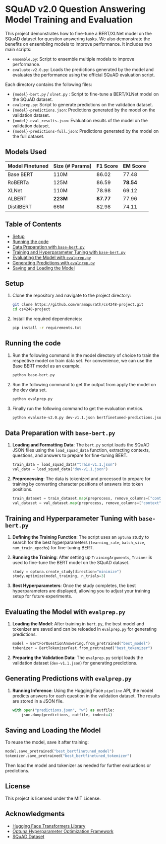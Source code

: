 
# SQuAD v2.0 Question Answering Model Training and Evaluation

This project demonstrates how to fine-tune a BERT/XLNet model on the SQuAD dataset for question answering tasks. We also demonstrate the benefits on ensembling models to improve performance. It includes two main scripts:
- `ensemble.py`: Script to ensemble multiple models to improve performance.
- `evaluate-v2.0.py`: Loads the predictions generated by the model and evaluates the performance using the official SQuAD evaluation script.

Each directory contains the following files:
- `{model}-bert.py` / `xlnet.py` : Script to fine-tune a BERT/XLNet model on the SQuAD dataset.
- `evalprep.py`: Script to generate predictions on the validation dataset.
- `{model}-predictions.json`: Predictions generated by the model on the validation dataset.
- `{model}-eval_results.json`: Evaluation results of the model on the validation dataset.
- `{model}-predictions-full.json`: Predictions generated by the model on the full dataset.

## Models Used

| Model Finetuned | Size (# Params) | F1 Score | EM Score |
| --- | --- | --- | --- |
| Base BERT | 110M | 86.02 | 77.48 |
| RoBERTa | 125M | 86.59 | **78.54** |
| XLNet | 110M | 78.98 | 69.12 |
| ALBERT | **223M** | **87.77** | 77.96 |
| DistilBERT | 66M | 82.98 | 74.11 |


## Table of Contents

- [Setup](#setup)
- [Running the code](#Running-the-code)
- [Data Preparation with `base-bert.py`](#data-preparation-with-base-bertpy)
- [Training and Hyperparameter Tuning with `base-bert.py`](#training-and-hyperparameter-tuning-with-base-bertpy)
- [Evaluating the Model with `evalprep.py`](#evaluating-the-model-with-evalpreppy)
- [Generating Predictions with `evalprep.py`](#generating-predictions-with-evalpreppy)
- [Saving and Loading the Model](#saving-and-loading-the-model)

## Setup

1. Clone the repository and navigate to the project directory:

    ```bash
    git clone https://github.com/nramapurath/cs4248-project.git
    cd cs4248-project
    ```

2. Install the required dependencies:

    ```bash
    pip install -r requirements.txt
    ```
## Running the code
1. Run the following command in the model directory of choice to train the respective model on train data set. For convenience, we can use the Base BERT model as an example.
    ```bash
    python base-bert.py
    ```
2. Run the following command to get the output from apply the model on the dev data set.
    ```bash
    python evalprep.py
    ```
3. Finally run the following command to get the evaluation metrics.
    ```bash
    python evaluate-v2.0.py dev-v1.1.json bertfinetuned-predictions.json -o bertfinetuned_eval_results.json -v
    ```

## Data Preparation with `base-bert.py`

1. **Loading and Formatting Data**: The `bert.py` script loads the SQuAD JSON files using the `load_squad_data` function, extracting contexts, questions, and answers to prepare for fine-tuning BERT.

    ```python
    train_data = load_squad_data("train-v1.1.json")
    val_data = load_squad_data("dev-v1.1.json")
    ```

2. **Preprocessing**: The data is tokenized and processed to prepare for training by converting character positions of answers into token positions.

    ```python
    train_dataset = train_dataset.map(preprocess, remove_columns=["context", "question", "answers"])
    val_dataset = val_dataset.map(preprocess, remove_columns=["context", "question", "answers"])
    ```

## Training and Hyperparameter Tuning with `base-bert.py`

1. **Defining the Training Function**: The script uses an `optuna` study to search for the best hyperparameters (`learning_rate`, `batch_size`, `num_train_epochs`) for fine-tuning BERT. 

2. **Running the Training**: After setting up `TrainingArguments`, `Trainer` is used to fine-tune the BERT model on the SQuAD dataset.

    ```python
    study = optuna.create_study(direction="minimize")
    study.optimize(model_training, n_trials=3)
    ```

3. **Best Hyperparameters**: Once the study completes, the best hyperparameters are displayed, allowing you to adjust your training setup for future experiments.

## Evaluating the Model with `evalprep.py`

1. **Loading the Model**: After training in `bert.py`, the best model and tokenizer are saved and can be reloaded in `evalprep.py` for generating predictions.

    ```python
    model = BertForQuestionAnswering.from_pretrained("best_model")
    tokenizer = BertTokenizerFast.from_pretrained("best_tokenizer")
    ```

2. **Preparing the Validation Data**: The `evalprep.py` script loads the validation dataset (`dev-v1.1.json`) for generating predictions.

## Generating Predictions with `evalprep.py`

1. **Running Inference**: Using the Hugging Face `pipeline` API, the model predicts answers for each question in the validation dataset. The results are stored in a JSON file.

    ```python
    with open("predictions.json", "w") as outfile:
        json.dump(predictions, outfile, indent=4)
    ```

## Saving and Loading the Model

To reuse the model, save it after training:

```python
model.save_pretrained("best_bertfinetuned_model")
tokenizer.save_pretrained("best_bertfinetuned_tokenizer")
```

Then load the model and tokenizer as needed for further evaluations or predictions.

## License

This project is licensed under the MIT License.

## Acknowledgments

- [Hugging Face Transformers Library](https://github.com/huggingface/transformers)
- [Optuna Hyperparameter Optimization Framework](https://github.com/optuna/optuna)
- [SQuAD Dataset](https://rajpurkar.github.io/SQuAD-explorer/)
